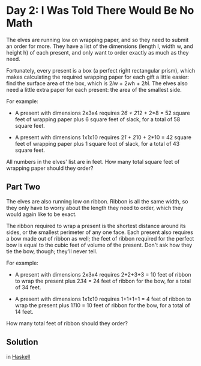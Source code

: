 # Day 2: I Was Told There Would Be No Math

The elves are running low on wrapping paper, and so they need to submit an order
for more. They have a list of the dimensions (length l, width w, and height h)
of each present, and only want to order exactly as much as they need.

Fortunately, every present is a box (a perfect right rectangular prism), which
makes calculating the required wrapping paper for each gift a little easier:
find the surface area of the box, which is 2*l*w + 2*w*h + 2*h*l. The elves also
need a little extra paper for each present: the area of the smallest side.

For example:

- A present with dimensions 2x3x4 requires 2*6 + 2*12 + 2*8 = 52 square feet
of wrapping paper plus 6 square feet of slack, for a total of 58 square feet.

- A present with dimensions 1x1x10 requires 2*1 + 2*10 + 2*10 = 42 square feet
of wrapping paper plus 1 square foot of slack, for a total of 43 square feet.

All numbers in the elves' list are in feet. How many total square feet of
wrapping paper should they order?

## Part Two
The elves are also running low on ribbon. Ribbon is all the same width, so they
only have to worry about the length they need to order, which they would again
like to be exact.

The ribbon required to wrap a present is the shortest distance around its sides,
or the smallest perimeter of any one face. Each present also requires a bow made
out of ribbon as well; the feet of ribbon required for the perfect bow is equal
to the cubic feet of volume of the present. Don't ask how they tie the bow,
though; they'll never tell.

For example:

- A present with dimensions 2x3x4 requires 2+2+3+3 = 10 feet of ribbon to wrap
the present plus 2*3*4 = 24 feet of ribbon for the bow, for a total of 34 feet.

- A present with dimensions 1x1x10 requires 1+1+1+1 = 4 feet of ribbon to wrap
the present plus 1*1*10 = 10 feet of ribbon for the bow, for a total of 14 feet.

How many total feet of ribbon should they order?

## Solution
in [Haskell](./src/Solution.hs)
